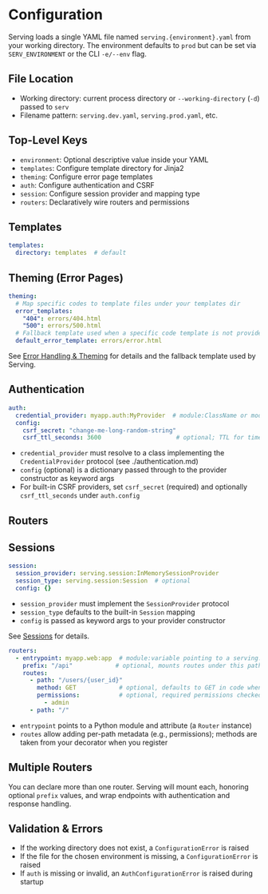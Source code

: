 # Configuration

Serving loads a single YAML file named `serving.{environment}.yaml` from your working directory. The environment defaults to `prod` but can be set via `SERV_ENVIRONMENT` or the CLI `-e/--env` flag.

## File Location

- Working directory: current process directory or `--working-directory` (`-d`) passed to `serv`
- Filename pattern: `serving.dev.yaml`, `serving.prod.yaml`, etc.

## Top-Level Keys

- `environment`: Optional descriptive value inside your YAML
- `templates`: Configure template directory for Jinja2
- `theming`: Configure error page templates
- `auth`: Configure authentication and CSRF
- `session`: Configure session provider and mapping type
- `routers`: Declaratively wire routers and permissions

## Templates

```yaml
templates:
  directory: templates  # default
```

## Theming (Error Pages)

```yaml
theming:
  # Map specific codes to template files under your templates dir
  error_templates:
    "404": errors/404.html
    "500": errors/500.html
  # Fallback template used when a specific code template is not provided
  default_error_template: errors/error.html
```

See [Error Handling & Theming](error-handling.md) for details and the fallback template used by Serving.

## Authentication

```yaml
auth:
  credential_provider: myapp.auth:MyProvider  # module:ClassName or module:attribute
  config:
    csrf_secret: "change-me-long-random-string"
    csrf_ttl_seconds: 3600                     # optional; TTL for time-bound CSRF tokens
```

- `credential_provider` must resolve to a class implementing the `CredentialProvider` protocol (see ./authentication.md)
- `config` (optional) is a dictionary passed through to the provider constructor as keyword args
- For built-in CSRF providers, set `csrf_secret` (required) and optionally `csrf_ttl_seconds` under `auth.config`

## Routers

## Sessions

```yaml
session:
  session_provider: serving.session:InMemorySessionProvider
  session_type: serving.session:Session  # optional
  config: {}
```

- `session_provider` must implement the `SessionProvider` protocol
- `session_type` defaults to the built-in `Session` mapping
- `config` is passed as keyword args to your provider constructor

See [Sessions](sessions.md) for details.

```yaml
routers:
  - entrypoint: myapp.web:app  # module:variable pointing to a serving.router.Router instance
    prefix: "/api"            # optional, mounts routes under this path
    routes:
      - path: "/users/{user_id}"
        method: GET            # optional, defaults to GET in code when declaring
        permissions:           # optional, required permissions checked by your provider
          - admin
      - path: "/"
```

- `entrypoint` points to a Python module and attribute (a `Router` instance)
- `routes` allow adding per-path metadata (e.g., permissions); methods are taken from your decorator when you register

## Multiple Routers

You can declare more than one router. Serving will mount each, honoring optional `prefix` values, and wrap endpoints with authentication and response handling.

## Validation & Errors

- If the working directory does not exist, a `ConfigurationError` is raised
- If the file for the chosen environment is missing, a `ConfigurationError` is raised
- If `auth` is missing or invalid, an `AuthConfigurationError` is raised during startup
